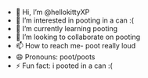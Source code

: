 - 👋 Hi, I’m @hellokittyXP
- 👀 I’m interested in pooting in a can :(
- 🌱 I’m currently learning pooting
- 💞️ I’m looking to collaborate on pooting 
- 📫 How to reach me- poot really loud
- 😄 Pronouns: poot/poots
- ⚡ Fun fact: i pooted in a can :(
  

<!---
hellokittyXP/hellokittyXP is a ✨ special ✨ repository because its `README.md` (this file) appears on your GitHub profile.
You can click the Preview link to take a look at your changes.
--->
